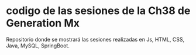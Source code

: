 # codigo de las sesiones de la Ch38 de Generation Mx
Repositorio donde se mostrará las sesiones realizadas en Js, HTML, CSS, Java, MySQL, SpringBoot.

